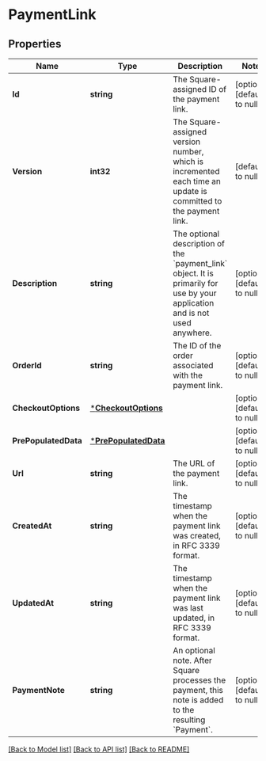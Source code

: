 # PaymentLink

## Properties
Name | Type | Description | Notes
------------ | ------------- | ------------- | -------------
**Id** | **string** | The Square-assigned ID of the payment link. | [optional] [default to null]
**Version** | **int32** | The Square-assigned version number, which is incremented each time an update is committed to the payment link. | [default to null]
**Description** | **string** | The optional description of the &#x60;payment_link&#x60; object. It is primarily for use by your application and is not used anywhere. | [optional] [default to null]
**OrderId** | **string** | The ID of the order associated with the payment link. | [optional] [default to null]
**CheckoutOptions** | [***CheckoutOptions**](CheckoutOptions.md) |  | [optional] [default to null]
**PrePopulatedData** | [***PrePopulatedData**](PrePopulatedData.md) |  | [optional] [default to null]
**Url** | **string** | The URL of the payment link. | [optional] [default to null]
**CreatedAt** | **string** | The timestamp when the payment link was created, in RFC 3339 format. | [optional] [default to null]
**UpdatedAt** | **string** | The timestamp when the payment link was last updated, in RFC 3339 format. | [optional] [default to null]
**PaymentNote** | **string** | An optional note. After Square processes the payment, this note is added to the resulting &#x60;Payment&#x60;. | [optional] [default to null]

[[Back to Model list]](../README.md#documentation-for-models) [[Back to API list]](../README.md#documentation-for-api-endpoints) [[Back to README]](../README.md)

